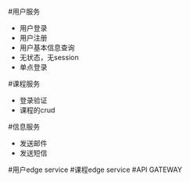 #用户服务
- 用户登录
- 用户注册
- 用户基本信息查询
- 无状态，无session
- 单点登录

#课程服务
- 登录验证
- 课程的crud

#信息服务
- 发送邮件
- 发送短信

#用户edge service
#课程edge service
#API GATEWAY

